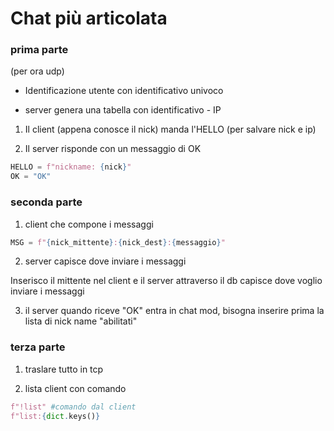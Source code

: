 # Chat più articolata

### prima parte

(per ora udp)

- Identificazione utente con identificativo univoco

- server genera una tabella con identificativo - IP
1. Il client (appena conosce il nick) manda l'HELLO (per salvare nick e ip)

2. Il server risponde con un messaggio di OK

```python
HELLO = f"nickname: {nick}"
OK = "OK"
```

### seconda parte

1. client che compone i messaggi

```python
MSG = f"{nick_mittente}:{nick_dest}:{messaggio}"
```

2. server capisce dove inviare i messaggi

Inserisco il mittente nel client e il server attraverso il db capisce dove voglio inviare i messaggi

3. il server quando riceve "OK" entra in chat mod, bisogna inserire prima la lista di nick name "abilitati"

### terza parte

1. traslare tutto in tcp

2. lista client con comando

```python
f"!list" #comando dal client
f"list:{dict.keys()}
```

